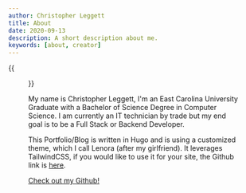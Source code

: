 ```yaml
---
author: Christopher Leggett
title: About
date: 2020-09-13
description: A short description about me.
keywords: [about, creator]
---
```


{{<figure alt="Me and Nora" src="https://res.cloudinary.com/dxg6jfbwk/image/upload/v1600051705/806628691_15602_nvmv4b.jpg" class="w-9/12">}}

My name is Christopher Leggett, I'm an East Carolina University Graduate with a Bachelor of Science Degree in Computer Science. I am currently an IT technician by trade but my end goal is to be a Full Stack or Backend Developer.  

This Portfolio/Blog is written in Hugo and is using a customized theme, which I call Lenora (after my girlfriend). It leverages TailwindCSS, if you would like to use it for your site, the Github link is [here](https://github.com/leggettc18/lenora/).  

[Check out my Github!](https://github.com/leggettc18/)
